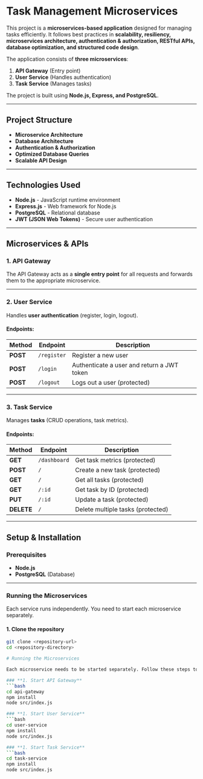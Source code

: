 # Task Management Microservices

This project is a **microservices-based application** designed for managing tasks efficiently. It follows best practices in **scalability, resiliency, microservices architecture, authentication & authorization, RESTful APIs, database optimization, and structured code design**.  

The application consists of **three microservices**:
1. **API Gateway** (Entry point)
2. **User Service** (Handles authentication)
3. **Task Service** (Manages tasks)

The project is built using **Node.js, Express, and PostgreSQL**.

---

## **Project Structure**

- **Microservice Architecture**
- **Database Architecture**
- **Authentication & Authorization**
- **Optimized Database Queries**
- **Scalable API Design**

---

## **Technologies Used**
* **Node.js** - JavaScript runtime environment  
* **Express.js** - Web framework for Node.js  
* **PostgreSQL** - Relational database  
* **JWT (JSON Web Tokens)** - Secure user authentication  

---

## **Microservices & APIs**

### **1. API Gateway**  
The API Gateway acts as a **single entry point** for all requests and forwards them to the appropriate microservice.  

---

### **2. User Service**  
Handles **user authentication** (register, login, logout).  

#### **Endpoints:**
| Method | Endpoint      | Description |
|--------|-------------|-------------|
| **POST**  | `/register`  | Register a new user |
| **POST**  | `/login`  | Authenticate a user and return a JWT token |
| **POST**  | `/logout`  | Logs out a user (protected) |

---

### **3. Task Service**  
Manages **tasks** (CRUD operations, task metrics).  

#### **Endpoints:**
| Method | Endpoint      | Description |
|--------|-------------|-------------|
| **GET**  | `/dashboard`  | Get task metrics (protected) |
| **POST**  | `/`  | Create a new task (protected) |
| **GET**  | `/`  | Get all tasks (protected) |
| **GET**  | `/:id`  | Get task by ID (protected) |
| **PUT**  | `/:id`  | Update a task (protected) |
| **DELETE**  | `/`  | Delete multiple tasks (protected) |

---

## **Setup & Installation**

### **Prerequisites**
- **Node.js**
- **PostgreSQL** (Database)

---

### **Running the Microservices**
Each service runs independently. You need to start each microservice separately.

#### **1. Clone the repository**
```bash
git clone <repository-url>
cd <repository-directory>

# Running the Microservices

Each microservice needs to be started separately. Follow these steps to run them:

### **1. Start API Gateway**
```bash
cd api-gateway
npm install
node src/index.js

### **1. Start User Service**
```bash
cd user-service
npm install
node src/index.js

### **1. Start Task Service**
```bash
cd task-service
npm install
node src/index.js

